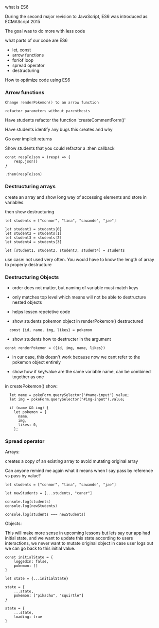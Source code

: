 what is ES6

During the second major revision to JavaScript, ES6 was introduced as ECMAScript 2015

The goal was to do more with less code

what parts of our code are ES6

- let, const
- arrow functions
- for/of loop
- spread operator
- destructuring

How to optimize code using ES6

### Arrow functions

```
Change renderPokemon() to an arrow function
```

``` 
refactor parameters without parenthesis
```

Have students refactor the function 'createCommentForm()'

Have students identify any bugs this creates and why 

Go over implicit returns

Show students that you could refactor a .then callback 

```
const respToJson = (resp) => {
    resp.json()
}

.then(respToJson)
```

### Destructuring arrays

create an array and show long way of accessing elements and store in variables

then show destructuring 

```
let students = ["connor", "tina", "sawande", "jae"]

let student1 = students[0]
let student2 = students[1]
let student3 = students[2]
let student4 = students[3]

let [student1, student2, student3, student4] = students
```

use case: not used very often. You would have to know the length of array to properly destructure

### Destructuring Objects

- order does not matter, but naming of variable must match keys
- only matches top level which means will not be able to destructure nested objects

- helps lessen repetetive code

- show students pokemon object in renderPokemon() destructured

```
  const {id, name, img, likes} = pokemon
```

- show students how to destructer in the argument

```
const renderPokemon = ({id, img, name, likes})
```
- in our case, this doesn't work because now we cant refer to the pokemon object entirely 

- show how if key/value are the same variable name, can be combined together as one

in createPokemon() show:

```
  let name = pokeForm.querySelector("#name-input").value;
  let img = pokeForm.querySelector("#img-input").value;

  if (name && img) {
    let pokemon = {
      name,
      img,
      likes: 0,
    };
```

### Spread operator

Arrays:

creates a copy of an existing array to avoid mutating original array

Can anyone remind me again what it means when I say pass by reference vs pass by value?

```
let students = ["connor", "tina", "sawande", "jae"]

let newStudents = [...students, "caner"]

console.log(students)
console.log(newStudents)

console.log(students === newStudents)
```


Objects: 

This will make more sense in upcoming lessons but lets say our app had initial state, and we want to update this state according to users interactions, we never want to mutate original object in case user logs out we can go back to this initial value.

```
const initialState = {
    loggedIn: false,
    pokemon: []
}

let state = {...initialState} 

state = {
    ...state,
    pokemon: ["pikachu", "squirtle"]
}

state = {
    ...state,
    loading: true
}
```